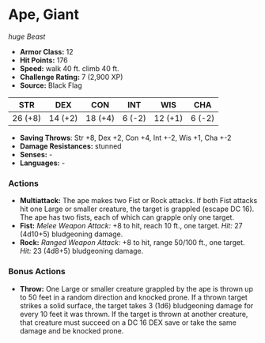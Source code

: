 # Ape, Giant

*huge* *Beast*

- **Armor Class:** 12
- **Hit Points:** 176 
- **Speed:** walk 40 ft. climb 40 ft.
- **Challenge Rating:** 7 (2,900 XP)
- **Source:** Black Flag

| STR | DEX | CON | INT | WIS | CHA |
| --- | --- | --- | --- | --- | --- |
| 26 (+8) | 14 (+2) | 18 (+4) | 6 (-2) | 12 (+1) | 6 (-2) |

- **Saving Throws**: Str +8, Dex +2, Con +4, Int +-2, Wis +1, Cha +-2
- **Damage Resistances:** stunned
- **Senses:** -
- **Languages:** -

### Actions

- **Multiattack:** The ape makes two Fist or Rock attacks. If both Fist attacks hit one Large or smaller creature, the target is grappled (escape DC 16). The ape has two fists, each of which can grapple only one target.
- **Fist:** _Melee Weapon Attack:_ +8 to hit, reach 10 ft., one target. _Hit:_ 27 (4d10+5) bludgeoning damage.
- **Rock:** _Ranged Weapon Attack:_ +8 to hit, range 50/100 ft., one target. _Hit:_ 23 (4d8+5) bludgeoning damage.

### Bonus Actions

- **Throw:** One Large or smaller creature grappled by the ape is thrown up to 50 feet in a random direction and knocked prone. If a thrown target strikes a solid surface, the target takes 3 (1d6) bludgeoning damage for every 10 feet it was thrown. If the target is thrown at another creature, that creature must succeed on a DC 16 DEX save or take the same damage and be knocked prone.
